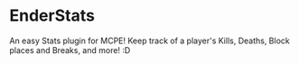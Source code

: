 # EnderStats
An easy Stats plugin for MCPE! Keep track of a player's Kills, Deaths, Block places and Breaks, and more! :D
